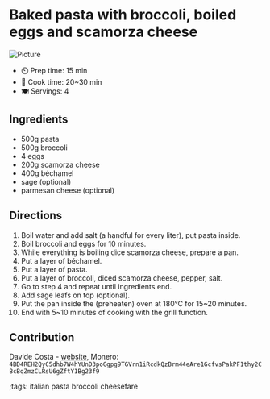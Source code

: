 # Baked pasta with broccoli, boiled eggs and scamorza cheese

![Picture](pix/baked-pasta-final.webp)

- ⏲️ Prep time: 15 min
- 🍳 Cook time: 20~30 min
- 🍽️ Servings: 4

## Ingredients 

- 500g pasta
- 500g broccoli
- 4 eggs 
- 200g scamorza cheese
- 400g béchamel 
- sage (optional)
- parmesan cheese (optional)

## Directions 

1. Boil water and add salt (a handful for every liter), put pasta inside.
2. Boil broccoli and eggs for 10 minutes.
3. While everything is boiling dice scamorza cheese, prepare a pan.
4. Put a layer of béchamel.
5. Put a layer of pasta.
6. Put a layer of broccoli, diced scamorza cheese, pepper, salt.
7. Go to step 4 and repeat until ingredients end.
8. Add sage leafs on top (optional).
9. Put the pan inside the (preheaten) oven at 180°C for 15~20 minutes.
10. End with 5~10 minutes of cooking with the grill function.

## Contribution

Davide Costa - [website](davcloud.xyz), 
Monero: `4BD4REH2QyC5dhb7W4hYUnD3poGgpg9TGVrn1iRcdkQzBrm44eAre1GcfvsPakPF1thy2CBcBqZmzCLRsU6gZftY1Bg23f9`

;tags: italian pasta broccoli cheesefare
